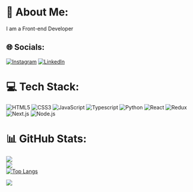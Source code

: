 # 💫 About Me:
I am a Front-end Developer


## 🌐 Socials:
[![Instagram](https://img.shields.io/badge/Instagram-%23E4405F.svg?logo=Instagram&logoColor=white)](https://instagram.com/mehdiuxas) [![LinkedIn](https://img.shields.io/badge/LinkedIn-%230077B5.svg?logo=linkedin&logoColor=white)](https://linkedin.com/in/mahdi-taheri-a06201286/) 

# 💻 Tech Stack:
![HTML5](https://img.shields.io/badge/html5-%23E34F26.svg?style=for-the-badge&logo=html5&logoColor=white) ![CSS3](https://img.shields.io/badge/css3-%231572B6.svg?style=for-the-badge&logo=css3&logoColor=white) ![JavaScript](https://img.shields.io/badge/javascript-%23323330.svg?style=for-the-badge&logo=javascript&logoColor=%23F7DF1E) ![Typescript](https://img.shields.io/badge/TypeScript-007ACC?style=for-the-badge&logo=typescript&logoColor=white) ![Python](https://img.shields.io/badge/python-3670A0?style=for-the-badge&logo=python&logoColor=ffdd54) ![React](https://img.shields.io/badge/react-%2320232a.svg?style=for-the-badge&logo=react&logoColor=%2361DAFB)  ![Redux](https://img.shields.io/badge/redux-%23593d88.svg?style=for-the-badge&logo=redux&logoColor=white) ![Next.js](https://img.shields.io/badge/next%20js-000000?style=for-the-badge&logo=nextdotjs&logoColor=white) ![Node.js](https://img.shields.io/badge/Node%20js-339933?style=for-the-badge&logo=nodedotjs&logoColor=white)

# 📊 GitHub Stats:
![](https://github-readme-stats.vercel.app/api?username=mahdiitaheri&theme=react&hide_border=false&include_all_commits=false&count_private=false)<br/>
![](https://github-readme-streak-stats.herokuapp.com/?user=mahdiitaheri&theme=react&hide_border=false)<br/>
[![Top Langs](https://github-readme-stats.vercel.app/api/top-langs/?username=mahdiitaheri&layout=compact&theme=react)](https://github.com/anuraghazra/github-readme-stats)

[![](https://visitcount.itsvg.in/api?id=mahdiitaheri&label=Profile%20Views&icon=5&pretty=true)](https://visitcount.itsvg.in)

<!-- Proudly created with GPRM ( https://gprm.itsvg.in ) -->
